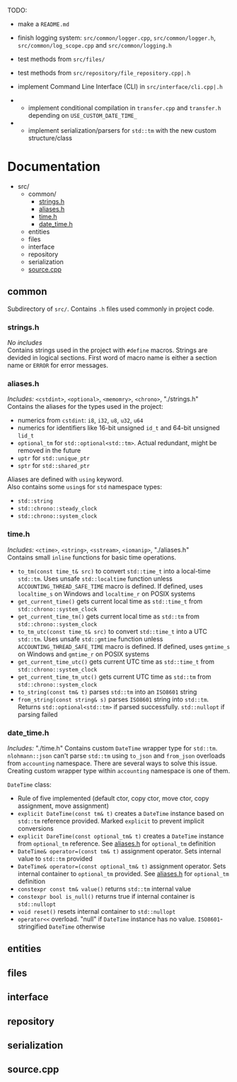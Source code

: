 TODO:
- make a `README.md`
- finish logging system: `src/common/logger.cpp`, `src/common/logger.h`, `src/common/log_scope.cpp` and `src/common/logging.h`
- test methods from `src/files/`
- test methods from `src/repository/file_repository.cpp|.h`
- implement Command Line Interface (CLI) in `src/interface/cli.cpp|.h`

- - implement conditional compilation in `transfer.cpp` and `transfer.h` depending on `USE_CUSTOM_DATE_TIME_`
- - implement serialization/parsers for `std::tm` with the new custom structure/class

# Documentation
- src/
  - common/
    - [strings.h](#strings.h)
    - [aliases.h](#aliases.h)
    - [time.h](#time.h)
    - [date_time.h](#date_time.h)
  - entities
  - files
  - interface
  - repository
  - serialization
  - [source.cpp](#source.cpp)


## common
Subdirectory of `src/`. 
Contains `.h` files used commonly in project code.

### strings.h
*No includes*  
Contains strings used in the project with `#define` macros.
Strings are devided in logical sections. First word of macro name is either a section name or `ERROR` for error messages.


### aliases.h
*Includes:* `<cstdint>`, `<optional>`, `<memomry>`, `<chrono>`, "./strings.h"  
Contains the aliases for the types used in the project:
- numerics from `cstdint`: `i8`, `i32`, `u8`, `u32`, `u64`
- numerics for identifiers like 16-bit unsigned `id_t` and 64-bit unsigned `lid_t` 
- `optional_tm` for `std::optional<std::tm>`. Actual redundant, might be removed in the future
- `uptr` for `std::unique_ptr`
- `sptr` for `std::shared_ptr`

Aliases are defined with `using` keyword.  
Also contains some `using`s for `std` namespace types:  
- `std::string`
- `std::chrono::steady_clock`
- `std::chrono::system_clock`


### time.h
*Includes:* `<ctime>`, `<string>`, `<sstream>`, `<iomanip>`, "./aliases.h"  
Contains small `inline` functions for basic time operations.
- `to_tm(const time_t& src)` to convert `std::time_t` into a local-time `std::tm`. Uses unsafe `std::localtime` function unless `ACCOUNTING_THREAD_SAFE_TIME` macro is defined. If defined, uses `localtime_s` on Windows and `localtime_r` on POSIX systems
- `get_current_time()` gets current local time as `std::time_t` from `std::chrono::system_clock`
- `get_current_time_tm()` gets current local time as `std::tm` from `std::chrono::system_clock`
- `to_tm_utc(const time_t& src)` to convert `std::time_t` into a UTC `std::tm`. Uses unsafe `std::gmtime` function unless `ACCOUNTING_THREAD_SAFE_TIME` macro is defined. If defined, uses `gmtime_s` on Windows and `gmtime_r` on POSIX systems
- `get_current_time_utc()` gets current UTC time as `std::time_t` from `std::chrono::system_clock`
- `get_current_time_tm_utc()` gets current UTC time as `std::tm` from `std::chrono::system_clock`
- `to_string(const tm& t)` parses `std::tm` into an `ISO8601` string
- `from_string(const string& s)` parses `ISO8601` string into `std::tm`. Returns `std::optional<std::tm>` if parsed successfully. `std::nullopt` if parsing failed


### date_time.h
*Includes:* "./time.h"
Contains custom `DateTime` wrapper type for `std::tm`. 
`nlohmann::json` can't parse `std::tm` using `to_json` and `from_json` overloads
 from `accounting` namespace. There are several ways to solve this issue.
 Creating custom wrapper type within `accounting` namespace is one of them.

`DateTime` class:
- Rule of five implemented (default ctor, copy ctor, move ctor, copy assignment, move assignment)
- `explicit DateTime(const tm& t)` creates a `DateTime` instance based on `std::tm` reference provided. Marked `explicit` to prevent implicit conversions
- `explicit DareTime(const optional_tm& t)` creates a `DateTime` instance from `optional_tm` reference. See [aliases.h](#aliases.h) for `optional_tm` definition
- `DateTime& operator=(const tm& t)` assignment operator. Sets internal value to `std::tm` provided 
- `DateTime& operator=(const optional_tm& t)` assignment operator. Sets internal container to `optional_tm` provided. See [aliases.h](#aliases.h) for `optional_tm` definition
- `constexpr const tm& value()` returns `std::tm` internal value
- `constexpr bool is_null()` returns true if internal container is `std::nullopt`
- `void reset()` resets internal container to `std::nullopt`
- `operator<<` overload. "null" if `DateTime` instance has no value. `ISO8601`-stringified `DateTime` otherwise 


## entities
## files
## interface
## repository
## serialization
## source.cpp